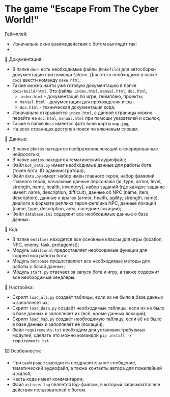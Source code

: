 # The game "Escape From The Cyber World!"

Геймплей:
- Изначально окно взаимодействия с ботом выглядит так:
- 


📄 Документация:
- В папке `docs` есть необходимые файлы (`Makefile`) для автосборки документации при помощи `Sphinx`. Для этого необходимо в папке `docs` ввести команду `make html`;
- Также можно найти уже готовую документацию в папке `docs/build/html`. Это файлы: `index.html`, `manual.html`, `doc.html`;
  - `index.html` - документация по игре, геймплею, проекты;
  - `manual.html` - документация для прохождения игры;
  - `doc.html` - техническая документация кода;
- Изначально открывается `index.html`, с данной страницы можно перейти на `doc.html`, `manual.html` при помощи указателей и ссылок;
- Также в папке `docs` имеется фото всей карты `map.jpg`;
- На всех страницах доступен поиск по ключевым словам.

📁 Данные:
- В папке `photos` находятся изображения локаций сгенерированные нейросетью;
- В папке `audios` находится тематический аудиофайл;
- Файл `bot_data.py` имеет необходимые данные для работы бота (токен бота, ID администратора);
- Файл `data.py` имеет: набор имён главного героя, набор фамилий главного героя, начальные данные персонажа (id, type, armor, level, strength, name, health, inventory), набор заданий (где каждое задание имеет: name, description, difficult), данные об NPC (name, item, description), данные о врагах (armor, health, agility, strength, name), диалоги в формате реплика героя-реплика NPC, данные локаций (name, type, description, area, соседние локации);
- Файл `database.ini` содержит все необходимые данные о базе данных.

🤖 Код:
- В папке `entities` находятся все основные классы для игры (location, NPC, enemy, task, protagonist);
- Модуль `additional` предоставляет необходимые функции для корректной работы бота;
- Модуль `database` предоставляет все необходимые методы для работы с базой данных;
- Модуль `start.py` отвечает за запуск бота и игру, а также содержит все необходимые хендлеры.

🔧 Настройка:
- Скрипт `load_all.py` создаёт таблицы, если их не было в базе данных и заполлняет их;
- Cкрипт `load_data.py` создаёт необходимые таблицы, если их не было в базе данных и заполлняет их (всё, кроме данных локаций);
- Cкрипт `load_map.py` создаёт необходимую таблицу, если её не было в базе данных и заполлняет её (локации);
- Файл `requirements.txt` необходим для установки требуемых модулей, сделать это можно командой `pip install -r requirements.txt`.

⌨️ Особенности:
- При выйгрыше выводится поздравительное сообщение, тематический аудиофайл, а также контакты автора для пожелайний и жалоб;
- Часть кода имеет комментарии;
- Файл `actions.log` является log-файлом, в который записыватся все действия пользователей с ботом.
